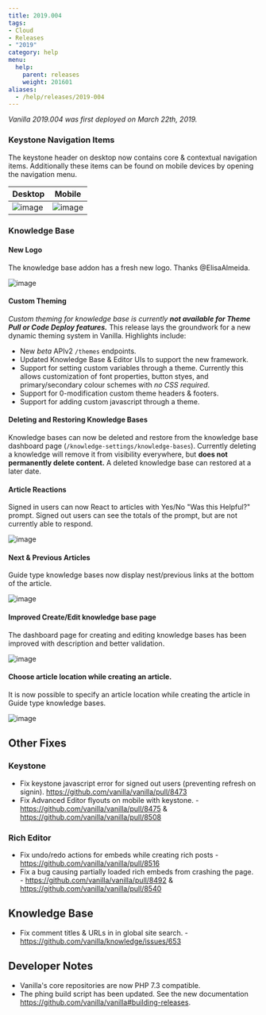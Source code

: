 ```yaml
---
title: 2019.004
tags:
- Cloud
- Releases
- "2019"
category: help
menu:
  help:
    parent: releases
    weight: 201601
aliases:
  - /help/releases/2019-004
---
```


_Vanilla 2019.004 was first deployed on March 22th, 2019._

### Keystone Navigation Items

The keystone header on desktop now contains core & contextual navigation items. Additionally these items can be found on mobile devices by opening the navigation menu.

|Desktop|Mobile|
|---|---|
|![image](https://user-images.githubusercontent.com/1770056/54619843-a26ba400-4a3b-11e9-8f19-ec9121eb5d6d.png)|![image](https://user-images.githubusercontent.com/1770056/54620051-fa0a0f80-4a3b-11e9-90c4-c0bb6427c04f.png)|

### Knowledge Base

#### New Logo

The knowledge base addon has a fresh new logo. Thanks @ElisaAlmeida.

![image](https://user-images.githubusercontent.com/1770056/54620380-74d32a80-4a3c-11e9-93ca-5df50493aeba.png)

#### Custom Theming

_Custom theming for knowledge base is currently **not available for Theme Pull or Code Deploy features.**_
This release lays the groundwork for a new dynamic theming system in Vanilla. Highlights include:

- New _beta_ APIv2 `/themes` endpoints.
- Updated Knowledge Base & Editor UIs to support the new framework.
- Support for setting custom variables through a theme. Currently this allows customization of font properties, button styes, and primary/secondary colour schemes with _no CSS required_.
- Support for 0-modification custom theme headers & footers.
- Support for adding custom javascript through a theme.

#### Deleting and Restoring Knowledge Bases

Knowledge bases can now be deleted and restore from the knowledge base dashboard page (`/knowledge-settings/knowledge-bases`). Currently deleting a knowledge will remove it from visibility everywhere, but **does not permanently delete content.** A deleted knowledge base can restored at a later date.

#### Article Reactions

Signed in users can now React to articles with Yes/No "Was this Helpful?" prompt. Signed out users can see the totals of the prompt, but are not currently able to respond.

![image](https://user-images.githubusercontent.com/1770056/54622447-fb3d3b80-4a3f-11e9-9e5b-b86b6459d9b2.png)

#### Next & Previous Articles

Guide type knowledge bases now display nest/previous links at the bottom of the article.

![image](https://user-images.githubusercontent.com/1770056/54622506-1445ec80-4a40-11e9-8786-4f1ed2a77a34.png)

#### Improved Create/Edit knowledge base page

The dashboard page for creating and editing knowledge bases has been improved with description and better validation.

![image](https://user-images.githubusercontent.com/1770056/54622639-4f482000-4a40-11e9-8a5d-23530b340d33.png)


#### Choose article location while creating an article.

It is now possible to specify an article location while creating the article in Guide type knowledge bases.

![image](https://user-images.githubusercontent.com/1770056/54622782-93d3bb80-4a40-11e9-8041-e1cd3405311c.png)

## Other Fixes

### Keystone

- Fix keystone javascript error for signed out users (preventing refresh on signin). https://github.com/vanilla/vanilla/pull/8473
- Fix Advanced Editor flyouts on mobile with keystone. - https://github.com/vanilla/vanilla/pull/8475 & https://github.com/vanilla/vanilla/pull/8508

### Rich Editor

- Fix undo/redo actions for embeds while creating rich posts - https://github.com/vanilla/vanilla/pull/8516 
- Fix a bug causing partially loaded rich embeds from crashing the page. - https://github.com/vanilla/vanilla/pull/8492 & https://github.com/vanilla/vanilla/pull/8540

## Knowledge Base

- Fix comment titles & URLs in in global site search. - https://github.com/vanilla/knowledge/issues/653

## Developer Notes

- Vanilla's core repositories are now PHP 7.3 compatible.
- The phing build script has been updated. See the new documentation https://github.com/vanilla/vanilla#building-releases.

